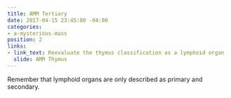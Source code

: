 ```yaml
---
title: AMM Tertiary
date: 2017-04-15 23:45:00 -04:00
categories:
- a-mysterious-mass
position: 2
links:
- link_text: Reevaluate the thymus classification as a lymphoid organ
  slide: AMM Thymus
---
```


Remember that lymphoid organs are only described as primary and secondary.